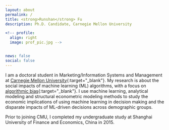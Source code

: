 ```yaml
---
layout: about
permalink: /
title: <strong>Runshan</strong> Fu
description: Ph.D. Candidate, Carnegie Mellon University

<!-- profile:
  align: right
  image: prof_pic.jpg -->


news: false
social: false
---
```


I am a doctoral student in Marketing/Information Systems and Management at [Carnegie Mellon University](https://www.cmu.edu/){:target="\_blank"}. My research is about the social impacts of machine learning (ML) algorithms, with a focus on [algorithmic bias](https://en.wikipedia.org/wiki/Algorithmic_bias){:target="\_blank"}. I use machine learning, analytical modeling and structural econometric modeling methods to study the economic implications of using machine learning in decision making and the disparate impacts of ML-driven decisions across demographic groups.


Prior to joining CMU, I completed my undergraduate study at Shanghai University of Finance and Economics, China in 2015.

<!-- Link to your social media connections, too. This theme is set up to use [Font Awesome icons](http://fortawesome.github.io/Font-Awesome/){:target="\_blank"} and [Academicons](https://jpswalsh.github.io/academicons/){:target="\_blank"}, like the ones below. Add your Facebook, Twitter, LinkedIn, Google Scholar, or just disable all of them. -->
